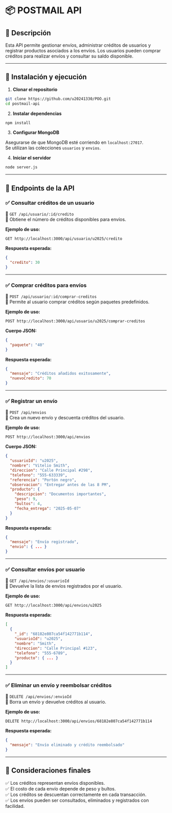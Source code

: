 # 📦 POSTMAIL API

## 📌 Descripción
Esta API permite gestionar envíos, administrar créditos de usuarios y registrar productos asociados a los envíos. Los usuarios pueden comprar créditos para realizar envíos y consultar su saldo disponible.

---

## 🚀 Instalación y ejecución

1. **Clonar el repositorio**  
```bash
git clone https://github.com/u20241330/POO.git
cd postmail-api
```

2. **Instalar dependencias**
```bash
npm install
```

3. **Configurar MongoDB**

Asegurarse de que MongoDB esté corriendo en `localhost:27017`.  
Se utilizan las colecciones `usuarios` y `envios`.

4. **Iniciar el servidor**
```bash
node server.js
```

---

## 📡 Endpoints de la API

### ✅ Consultar créditos de un usuario  
📌 `GET /api/usuario/:id/credito`  
🔹 Obtiene el número de créditos disponibles para envíos.

**Ejemplo de uso:**
```
GET http://localhost:3000/api/usuario/u2025/credito
```

**Respuesta esperada:**
```json
{
  "credito": 30
}
```

---

### ✅ Comprar créditos para envíos  
📌 `POST /api/usuario/:id/comprar-creditos`  
🔹 Permite al usuario comprar créditos según paquetes predefinidos.

**Ejemplo de uso:**
```
POST http://localhost:3000/api/usuario/u2025/comprar-creditos
```

**Cuerpo JSON:**
```json
{
  "paquete": "40"
}
```

**Respuesta esperada:**
```json
{
  "mensaje": "Créditos añadidos exitosamente",
  "nuevoCredito": 70
}
```

---

### ✅ Registrar un envío  
📌 `POST /api/envios`  
🔹 Crea un nuevo envío y descuenta créditos del usuario.

**Ejemplo de uso:**
```
POST http://localhost:3000/api/envios
```

**Cuerpo JSON:**
```json
{
  "usuarioId": "u2025",
  "nombre": "Vitelio Smith",
  "direccion": "Calle Principal #298",
  "telefono": "555-633339",
  "referencia": "Portón negro",
  "observacion": "Entregar antes de las 8 PM",
  "producto": {
    "descripcion": "Documentos importantes",
    "peso": 9,
    "bultos": 4,
    "fecha_entrega": "2025-05-07"
  }
}
```

**Respuesta esperada:**
```json
{
  "mensaje": "Envío registrado",
  "envio": { ... }
}
```

---

### ✅ Consultar envíos por usuario  
📌 `GET /api/envios/:usuarioId`  
🔹 Devuelve la lista de envíos registrados por el usuario.

**Ejemplo de uso:**
```
GET http://localhost:3000/api/envios/u2025
```

**Respuesta esperada:**
```json
[
  {
    "_id": "68182e807ca54f142771b114",
    "usuarioId": "u2025",
    "nombre": "Smith",
    "direccion": "Calle Principal #123",
    "telefono": "555-6789",
    "producto": { ... }
  }
]
```

---

### ✅ Eliminar un envío y reembolsar créditos  
📌 `DELETE /api/envios/:envioId`  
🔹 Borra un envío y devuelve créditos al usuario.

**Ejemplo de uso:**
```
DELETE http://localhost:3000/api/envios/68182e807ca54f142771b114
```

**Respuesta esperada:**
```json
{
  "mensaje": "Envío eliminado y crédito reembolsado"
}
```

---

## 📌 Consideraciones finales

✅ Los créditos representan envíos disponibles.  
✅ El costo de cada envío depende de peso y bultos.  
✅ Los créditos se descuentan correctamente en cada transacción.  
✅ Los envíos pueden ser consultados, eliminados y registrados con facilidad.
